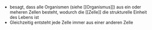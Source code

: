 - besagt, dass alle Organismen (siehe [[Organismus]]) aus ein oder meheren Zellen besteht, wodurch die [[Zelle]] die strukturelle Einheit des Lebens ist 
- Gleichzeitig entsteht jede Zelle immer aus einer anderen Zelle 
